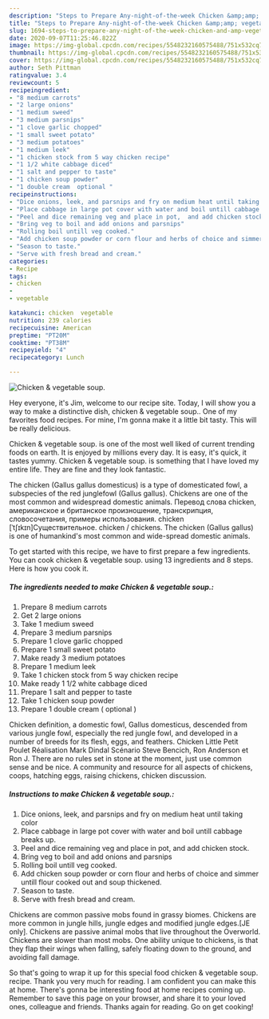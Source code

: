 ```yaml
---
description: "Steps to Prepare Any-night-of-the-week Chicken &amp;amp; vegetable soup."
title: "Steps to Prepare Any-night-of-the-week Chicken &amp;amp; vegetable soup."
slug: 1694-steps-to-prepare-any-night-of-the-week-chicken-and-amp-vegetable-soup
date: 2020-09-07T11:25:46.822Z
image: https://img-global.cpcdn.com/recipes/5548232160575488/751x532cq70/chicken-vegetable-soup-recipe-main-photo.jpg
thumbnail: https://img-global.cpcdn.com/recipes/5548232160575488/751x532cq70/chicken-vegetable-soup-recipe-main-photo.jpg
cover: https://img-global.cpcdn.com/recipes/5548232160575488/751x532cq70/chicken-vegetable-soup-recipe-main-photo.jpg
author: Seth Pittman
ratingvalue: 3.4
reviewcount: 5
recipeingredient:
- "8 medium carrots"
- "2 large onions"
- "1 medium sweed"
- "3 medium parsnips"
- "1 clove garlic chopped"
- "1 small sweet potato"
- "3 medium potatoes"
- "1 medium leek"
- "1 chicken stock from 5 way chicken recipe"
- "1 1/2 white cabbage diced"
- "1 salt and pepper to taste"
- "1 chicken soup powder"
- "1 double cream  optional "
recipeinstructions:
- "Dice onions, leek, and parsnips and fry on medium heat until taking color"
- "Place cabbage in large pot cover with water and boil untill cabbage breaks up."
- "Peel and dice remaining veg and place in pot,  and add chicken stock."
- "Bring veg to boil and add onions and parsnips"
- "Rolling boil untill veg cooked."
- "Add chicken soup powder or corn flour and herbs of choice and simmer untill flour cooked out and soup thickened."
- "Season to taste."
- "Serve with fresh bread and cream."
categories:
- Recipe
tags:
- chicken
- 
- vegetable

katakunci: chicken  vegetable 
nutrition: 239 calories
recipecuisine: American
preptime: "PT20M"
cooktime: "PT38M"
recipeyield: "4"
recipecategory: Lunch

---
```



![Chicken &amp; vegetable soup.](https://img-global.cpcdn.com/recipes/5548232160575488/751x532cq70/chicken-vegetable-soup-recipe-main-photo.jpg)

Hey everyone, it's Jim, welcome to our recipe site. Today, I will show you a way to make a distinctive dish, chicken &amp; vegetable soup.. One of my favorites food recipes. For mine, I'm gonna make it a little bit tasty. This will be really delicious.

Chicken &amp; vegetable soup. is one of the most well liked of current trending foods on earth. It is enjoyed by millions every day. It is easy, it's quick, it tastes yummy. Chicken &amp; vegetable soup. is something that I have loved my entire life. They are fine and they look fantastic.

The chicken (Gallus gallus domesticus) is a type of domesticated fowl, a subspecies of the red junglefowl (Gallus gallus). Chickens are one of the most common and widespread domestic animals. Перевод слова chicken, американское и британское произношение, транскрипция, словосочетания, примеры использования. chicken [ˈtʃɪkɪn]Существительное. chicken / chickens. The chicken (Gallus gallus) is one of humankind&#39;s most common and wide-spread domestic animals.


To get started with this recipe, we have to first prepare a few ingredients. You can cook chicken &amp; vegetable soup. using 13 ingredients and 8 steps. Here is how you cook it.

<!--inarticleads1-->

##### The ingredients needed to make Chicken &amp; vegetable soup.:

1. Prepare 8 medium carrots
1. Get 2 large onions
1. Take 1 medium sweed
1. Prepare 3 medium parsnips
1. Prepare 1 clove garlic chopped
1. Prepare 1 small sweet potato
1. Make ready 3 medium potatoes
1. Prepare 1 medium leek
1. Take 1 chicken stock from 5 way chicken recipe
1. Make ready 1 1/2 white cabbage diced
1. Prepare 1 salt and pepper to taste
1. Take 1 chicken soup powder
1. Prepare 1 double cream ( optional )


Chicken definition, a domestic fowl, Gallus domesticus, descended from various jungle fowl, especially the red jungle fowl, and developed in a number of breeds for its flesh, eggs, and feathers. Chicken Little Petit Poulet Réalisation Mark Dindal Scénario Steve Bencich, Ron Anderson et Ron J. There are no rules set in stone at the moment, just use common sense and be nice. A community and resource for all aspects of chickens, coops, hatching eggs, raising chickens, chicken discussion. 

<!--inarticleads2-->

##### Instructions to make Chicken &amp; vegetable soup.:

1. Dice onions, leek, and parsnips and fry on medium heat until taking color
1. Place cabbage in large pot cover with water and boil untill cabbage breaks up.
1. Peel and dice remaining veg and place in pot,  and add chicken stock.
1. Bring veg to boil and add onions and parsnips
1. Rolling boil untill veg cooked.
1. Add chicken soup powder or corn flour and herbs of choice and simmer untill flour cooked out and soup thickened.
1. Season to taste.
1. Serve with fresh bread and cream.


Chickens are common passive mobs found in grassy biomes. Chickens are more common in jungle hills, jungle edges and modified jungle edges.‌[JE only]. Chickens are passive animal mobs that live throughout the Overworld. Chickens are slower than most mobs. One ability unique to chickens, is that they flap their wings when falling, safely floating down to the ground, and avoiding fall damage. 

So that's going to wrap it up for this special food chicken &amp; vegetable soup. recipe. Thank you very much for reading. I am confident you can make this at home. There's gonna be interesting food at home recipes coming up. Remember to save this page on your browser, and share it to your loved ones, colleague and friends. Thanks again for reading. Go on get cooking!
